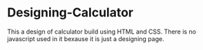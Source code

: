 # Designing-Calculator

This a design of calculator build using HTML and CSS.
There is no javascript used in it bexause it is just a designing page.
